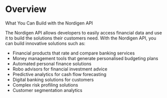 # Overview

What You Can Build with the Nordigen API

The Nordigen API allows developers to easily access financial data and use it
to build the solutions their customers need. With the Nordigen API, you can
build innovative solutions such as:

- Financial products that rate and compare banking services
- Money management tools that generate personalised budgeting plans
- Automated personal finance solutions
- Robo advisors for financial investment advice
- Predictive analytics for cash flow forecasting
- Digital banking solutions for customers
- Complex risk profiling solutions
- Customer segmentation analytics
